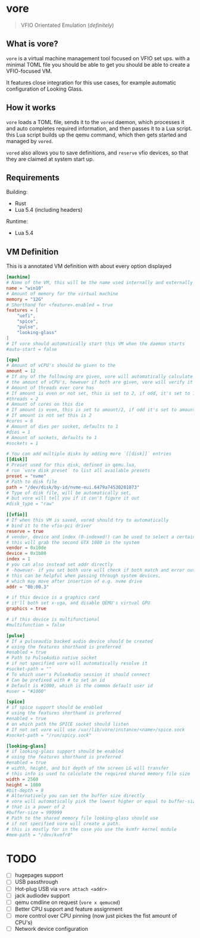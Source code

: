 # vore

> VFIO Orientated Emulation (_definitely_)

## What is vore?

`vore` is a virtual machine management tool focused on VFIO set ups. with a minimal TOML file you should be able to get
you should be able to create a VFIO-focused VM.

It features close integration for this use cases, for example automatic configuration of Looking Glass.

## How it works

`vore` loads a TOML file, sends it to the `vored` daemon, which processes it and auto completes required information,
and then passes it to a Lua script. this Lua script builds up the qemu command, which then gets started and managed
by `vored`.

`vored` also allows you to save definitions, and `reserve` vfio devices, so that they are claimed at system start up.

## Requirements

Building:

- Rust
- Lua 5.4 (including headers)

Runtime:

- Lua 5.4

## VM Definition

This is a annotated VM definition with about every option displayed

```toml
[machine]
# Name of the VM, this will be the name used internally and externally for the vm
name = "win10"
# Amount of memory for the virtual machine
memory = "12G"
# Shorthand for <feature>.enabled = true
features = [
    "uefi",
    "spice",
    "pulse",
    "looking-glass"
]
# If vore should automatically start this VM when the daemon starts
#auto-start = false

[cpu]
# Amount of vCPU's should be given to the 
amount = 12
# If any of the following are given, vore will automatically calculate
# the amount of vCPU's, however if both are given, vore will verify it's correctness
# Amount of threads ever core has
# If amount is even or not set, this is set to 2, if odd, it's set to 1
#threads = 2
# Amount of cores on this die
# If amount is even, this is set to amount/2, if odd it's set to amount
# If amount is not set this is 2
#cores = 6
# Amount of dies per socket, defaults to 1
#dies = 1
# Amount of sockets, defaults to 1
#sockets = 1

# You can add multiple disks by adding more `[[disk]]` entries
[[disk]]
# Preset used for this disk, defined in qemu.lua, 
# run `vore disk preset` to list all available presets
preset = "nvme"
# Path to disk file  
path = "/dev/disk/by-id/nvme-eui.6479a74530201073"
# Type of disk file, will be automatically set, 
# but vore will tell you if it can't figure it out
#disk_type = "raw"

[[vfio]]
# If when this VM is saved, vored should try to automatically 
# bind it to the vfio-pci driver
reserve = true
# vendor, device and index (0-indexed!) can be used to select a certain card
# this will grab the second GTX 1080 in the system
vendor = 0x10de
device = 0x1b80
index = 1
# you can also instead set addr directly
# -however- if you set both vore will check if both match and error out if not
# this can be helpful when passing through system devices,
# which may move after insertion of e.g. nvme drive
addr = "0b:00.3"

# if this device is a graphics card
# it'll both set x-vga, and disable QEMU's virtual GPU
graphics = true

# if this device is multifunctional
#multifunction = false

[pulse]
# If a pulseaudio backed audio device should be created
# using the features shorthand is preferred
#enabled = true
# Path to PulseAudio native socket 
# if not specified vore will automatically resolve it
#socket-path = ""
# To which user's PulseAudio session it should connect
# Can be prefixed with # to set an id
# Default is #1000, which is the common default user id
#user = "#1000"

[spice]
# if spice support should be enabled
# using the features shorthand is preferred
#enabled = true
# on which path the SPICE socket should listen
# If not set vore will use /var/lib/vore/instance/<name>/spice.sock
#socket-path = "/run/spicy.sock"

[looking-glass]
# if looking-glass support should be enabled
# using the features shorthand is preferred
#enabled = true
# width, height, and bit depth of the screen LG will transfer 
# this info is used to calculate the required shared memory file size 
width = 2560
height = 1080
#bit-depth = 8
# Alternatively you can set the buffer size directly
# vore will automatically pick the lowest higher or equal to buffer-size
# that is a power of 2
#buffer-size = 999999
# Path to the shared memory file looking-glass should use
# if not specified vore will create a path.
# this is mostly for in the case you use the kvmfr kernel module
#mem-path = "/dev/kvmfr0" 
```


# TODO

- [ ] hugepages support
- [ ] USB passthrough
- [ ] Hot-plug USB via `vore attach <addr>`
- [ ] jack audiodev support
- [ ] qemu cmdline on request (`vore x qemucmd`)
- [ ] Better CPU support and feature assignment
- [ ] more control over CPU pinning (now just pickes the fist amount of CPU's)
- [ ] Network device configuration